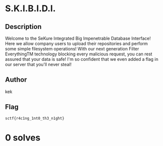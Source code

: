 # S.K.I.B.I.D.I.

## Description

Welcome to the SeKure Integrated Big Impenetrable Database Interface!
Here we allow company users to upload their repositories and perform some simple filesystem operations!
With our next generation Filter EverythingTM technology blocking every malicious request, you can rest assured that your data is safe!
I'm so confident that we even added a flag in our server that you'll never steal!

## Author

kek

## Flag

`sctf{r4c1ng_1nt0_th3_n1ght}`

# 0 solves
